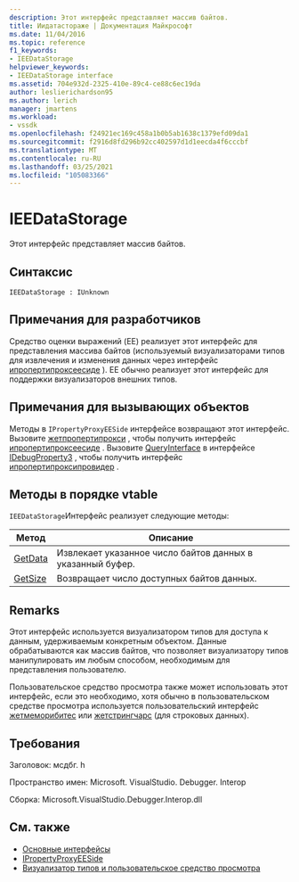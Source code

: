 ```yaml
---
description: Этот интерфейс представляет массив байтов.
title: Иидатастораже | Документация Майкрософт
ms.date: 11/04/2016
ms.topic: reference
f1_keywords:
- IEEDataStorage
helpviewer_keywords:
- IEEDataStorage interface
ms.assetid: 704e932d-2325-410e-89c4-ce88c6ec19da
author: leslierichardson95
ms.author: lerich
manager: jmartens
ms.workload:
- vssdk
ms.openlocfilehash: f24921ec169c458a1b0b5ab1638c1379efd09da1
ms.sourcegitcommit: f2916d8fd296b92cc402597d1d1eecda4f6cccbf
ms.translationtype: MT
ms.contentlocale: ru-RU
ms.lasthandoff: 03/25/2021
ms.locfileid: "105083366"
---
```

# <a name="ieedatastorage"></a>IEEDataStorage
Этот интерфейс представляет массив байтов.

## <a name="syntax"></a>Синтаксис

```
IEEDataStorage : IUnknown
```

## <a name="notes-for-implementers"></a>Примечания для разработчиков
 Средство оценки выражений (EE) реализует этот интерфейс для представления массива байтов (используемый визуализаторами типов для извлечения и изменения данных через интерфейс [ипропертипроксеесиде](../../../extensibility/debugger/reference/ipropertyproxyeeside.md) ). EE обычно реализует этот интерфейс для поддержки визуализаторов внешних типов.

## <a name="notes-for-callers"></a>Примечания для вызывающих объектов
 Методы в `IPropertyProxyEESide` интерфейсе возвращают этот интерфейс. Вызовите [жетпропертипрокси](../../../extensibility/debugger/reference/ipropertyproxyprovider-getpropertyproxy.md) , чтобы получить интерфейс [ипропертипроксеесиде](../../../extensibility/debugger/reference/ipropertyproxyeeside.md) . Вызовите [QueryInterface](/cpp/atl/queryinterface) в интерфейсе [IDebugProperty3](../../../extensibility/debugger/reference/idebugproperty3.md) , чтобы получить интерфейс [ипропертипроксипровидер](../../../extensibility/debugger/reference/ipropertyproxyprovider.md) .

## <a name="methods-in-vtable-order"></a>Методы в порядке vtable
 `IEEDataStorage`Интерфейс реализует следующие методы:

|Метод|Описание|
|------------|-----------------|
|[GetData](../../../extensibility/debugger/reference/ieedatastorage-getdata.md)|Извлекает указанное число байтов данных в указанный буфер.|
|[GetSize](../../../extensibility/debugger/reference/ieedatastorage-getsize.md)|Возвращает число доступных байтов данных.|

## <a name="remarks"></a>Remarks
 Этот интерфейс используется визуализатором типов для доступа к данным, удерживаемым конкретным объектом. Данные обрабатываются как массив байтов, что позволяет визуализатору типов манипулировать им любым способом, необходимым для представления пользователю.

 Пользовательское средство просмотра также может использовать этот интерфейс, если это необходимо, хотя обычно в пользовательском средстве просмотра используется пользовательский интерфейс [жетмеморибитес](../../../extensibility/debugger/reference/idebugproperty2-getmemorybytes.md) или [жетстрингчарс](../../../extensibility/debugger/reference/idebugproperty3-getstringchars.md) (для строковых данных).

## <a name="requirements"></a>Требования
 Заголовок: мсдбг. h

 Пространство имен: Microsoft. VisualStudio. Debugger. Interop

 Сборка: Microsoft.VisualStudio.Debugger.Interop.dll

## <a name="see-also"></a>См. также
- [Основные интерфейсы](../../../extensibility/debugger/reference/core-interfaces.md)
- [IPropertyProxyEESide](../../../extensibility/debugger/reference/ipropertyproxyeeside.md)
- [Визуализатор типов и пользовательское средство просмотра](../../../extensibility/debugger/type-visualizer-and-custom-viewer.md)
